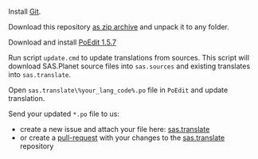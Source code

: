 Install [Git](https://git-scm.com/downloads).

Download this repository [as zip archive](https://github.com/sasgis/sas.translate.dev/archive/master.zip) and unpack it to any folder. 

Download and install [PoEdit 1.5.7](https://bitbucket.org/sas_team/sas.translate.dev/downloads/poedit-1.5.7-setup.exe)

Run script `update.cmd` to update translations from sources. 
This script will download SAS.Planet source files into `sas.sources` and existing translates into `sas.translate`.

Open `sas.translate\%your_lang_code%.po` file in `PoEdit` and update translation.

Send your updated `*.po` file to us:

  - create a new issue and attach your file here: [sas.translate](https://github.com/sasgis/sas.translate/issues)
  - or create a [pull-request](https://help.github.com/en/github/collaborating-with-issues-and-pull-requests/creating-a-pull-request) with your 
    changes to the [sas.translate](https://github.com/sasgis/sas.translate) repository
